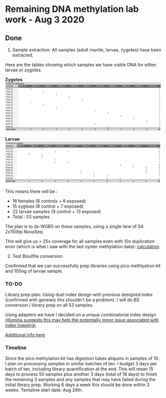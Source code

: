 # Remaining DNA methylation lab work - Aug 3 2020

## Done

1) Sample extraction:
All samples (adult mantle, larvae, zygotes) have been extracted. 

Here are the tables showing which samples we have viable DNA for either larvae or zygotes. 

**Zygotes**
![](https://github.com/epigeneticstoocean/2018OAExp_larvae/blob/master/notebook/img/ValidZygoteExtraction.png)

**Larvae**
![](https://github.com/epigeneticstoocean/2018OAExp_larvae/blob/master/notebook/img/ValidLarvaeExtraction.png)


This means there will be :
* 16 females (8 controls + 8 exposed)
* 15 zygtoes (8 control + 7 exposed)
* 22 larvae samples (9 control + 13 exposed)
* Total : 53 samples

The plan is to do WGBS on these samples, using a single lane of S4 2x150bp NovaSeq. 

This will give us > 25x coverage for all samples even with 10x duplication error (which is what i saw with the last oyster methylation data):
[calculation](https://github.com/epigeneticstoocean/2018OAExp_larvae/blob/master/notebook/20191112_illuminaCostCalSummary.md)

2) Test Bisulfite conversion

Confirmed that we can successfully prep libraries using pico methlyation kit and 100ng of larvae sample.

### TO-DO

Library prep plan: Using duel index design with previous designed index (confirmed with genewiz this shouldn't be a problem). I will do BS conversion / library prep on all 53 samples. 

Using adapters we have I decided on a unique combinatorial index design [(illumina suggests this may help the potentially minor issue associated with index hopping)](https://support.illumina.com/bulletins/2017/08/recommended-strategies-for-unique-dual-index-designs.html)

[Additional info here](https://www.illumina.com/content/dam/illumina-marketing/documents/products/whitepapers/index-hopping-white-paper-770-2017-004.pdf)

### Timeline

Since the pico methylation kit has digestion tubes aliquots in samples of 10. I plan on processing samples in similar batches of ten. I budget 3 days per batch of ten, including library quantification at the end. This will mean 15 days to process 50 samples plus another 3 days (total of 18 days) to finish the remaining 3 samples and any samples that may have failed during the initial library prep. Working 6 days a week this should be done within 3 weeks. Tentative start date: Aug 24th.
